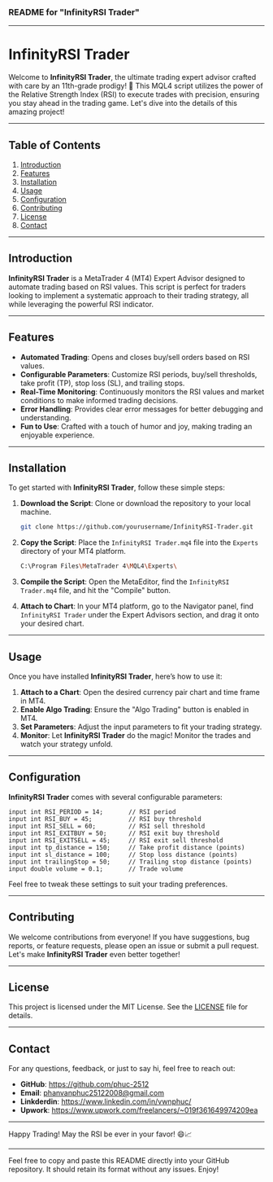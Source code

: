 ### README for "InfinityRSI Trader"

---

# InfinityRSI Trader
Welcome to **InfinityRSI Trader**, the ultimate trading expert advisor crafted with care by an 11th-grade prodigy! 🚀 This MQL4 script utilizes the power of the Relative Strength Index (RSI) to execute trades with precision, ensuring you stay ahead in the trading game. Let's dive into the details of this amazing project!

---

## Table of Contents
1. [Introduction](#introduction)
2. [Features](#features)
3. [Installation](#installation)
4. [Usage](#usage)
5. [Configuration](#configuration)
6. [Contributing](#contributing)
7. [License](#license)
8. [Contact](#contact)

---

## Introduction
**InfinityRSI Trader** is a MetaTrader 4 (MT4) Expert Advisor designed to automate trading based on RSI values. This script is perfect for traders looking to implement a systematic approach to their trading strategy, all while leveraging the powerful RSI indicator.

---

## Features
- **Automated Trading**: Opens and closes buy/sell orders based on RSI values.
- **Configurable Parameters**: Customize RSI periods, buy/sell thresholds, take profit (TP), stop loss (SL), and trailing stops.
- **Real-Time Monitoring**: Continuously monitors the RSI values and market conditions to make informed trading decisions.
- **Error Handling**: Provides clear error messages for better debugging and understanding.
- **Fun to Use**: Crafted with a touch of humor and joy, making trading an enjoyable experience.

---

## Installation
To get started with **InfinityRSI Trader**, follow these simple steps:

1. **Download the Script**: Clone or download the repository to your local machine.
   ```bash
   git clone https://github.com/yourusername/InfinityRSI-Trader.git
   ```

2. **Copy the Script**: Place the `InfinityRSI Trader.mq4` file into the `Experts` directory of your MT4 platform.
   ```bash
   C:\Program Files\MetaTrader 4\MQL4\Experts\
   ```

3. **Compile the Script**: Open the MetaEditor, find the `InfinityRSI Trader.mq4` file, and hit the "Compile" button.

4. **Attach to Chart**: In your MT4 platform, go to the Navigator panel, find `InfinityRSI Trader` under the Expert Advisors section, and drag it onto your desired chart.

---

## Usage
Once you have installed **InfinityRSI Trader**, here’s how to use it:

1. **Attach to a Chart**: Open the desired currency pair chart and time frame in MT4.
2. **Enable Algo Trading**: Ensure the "Algo Trading" button is enabled in MT4.
3. **Set Parameters**: Adjust the input parameters to fit your trading strategy.
4. **Monitor**: Let **InfinityRSI Trader** do the magic! Monitor the trades and watch your strategy unfold.

---

## Configuration
**InfinityRSI Trader** comes with several configurable parameters:

```mql4
input int RSI_PERIOD = 14;       // RSI period
input int RSI_BUY = 45;          // RSI buy threshold
input int RSI_SELL = 60;         // RSI sell threshold
input int RSI_EXITBUY = 50;      // RSI exit buy threshold
input int RSI_EXITSELL = 45;     // RSI exit sell threshold
input int tp_distance = 150;     // Take profit distance (points)
input int sl_distance = 100;     // Stop loss distance (points)
input int trailingStop = 50;     // Trailing stop distance (points)
input double volume = 0.1;       // Trade volume
```

Feel free to tweak these settings to suit your trading preferences.

---

## Contributing
We welcome contributions from everyone! If you have suggestions, bug reports, or feature requests, please open an issue or submit a pull request. Let's make **InfinityRSI Trader** even better together!

---

## License
This project is licensed under the MIT License. See the [LICENSE](LICENSE) file for details.

---

## Contact
For any questions, feedback, or just to say hi, feel free to reach out:

- **GitHub**: https://github.com/phuc-2512
- **Email**: phanvanphuc25122008@gmail.com
- **Linkderdin**: https://www.linkedin.com/in/vwnphuc/
- **Upwork**: https://www.upwork.com/freelancers/~019f361649974209ea

---

Happy Trading! May the RSI be ever in your favor! 😄📈

---

Feel free to copy and paste this README directly into your GitHub repository. It should retain its format without any issues. Enjoy!
